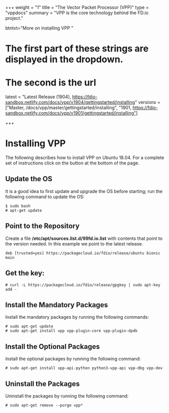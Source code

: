 +++
weight = "1"
title = "The Vector Packet Processor (VPP)"
type = "vppdocs"
summary = "VPP is the core technology behind the FD.io project."

btntxt="More on installing VPP "

# The first part of these strings are displayed in the dropdown.
# The second is the url
latest = "Latest Release (1904), https://fdio-sandbox.netlify.com/docs/vpp/v1904/gettingstarted/installing"
versions = ["Master, /docs/vpp/master/gettingstarted/installing",
	 "1901, https://fdio-sandbox.netlify.com/docs/vpp/v1901/gettingstarted/installing"]

+++

# Installing VPP

The following describes how to install VPP on Ubuntu 18.04. For a complete
set of instructions click on the button at the bottom of the page.

## Update the OS

It is a good idea to first update and upgrade the OS before starting; run the
following command to update the OS:

``` console
$ sudo bash
# apt-get update
```

## Point to the Repository

Create a file **/etc/apt/sources.list.d/99fd.io.list** with contents that point to
the version needed. In this example we point to the latest release.

``` console
deb [trusted=yes] https://packagecloud.io/fdio/release/ubuntu bionic main
```

## Get the key:

``` console
# curl -L https://packagecloud.io/fdio/release/gpgkey | sudo apt-key add -
```

## Install the Mandatory Packages

Install the mandatory packages by running the following commands:

``` console
# sudo apt-get update
# sudo apt-get install vpp vpp-plugin-core vpp-plugin-dpdk
```
  
## Install the Optional Packages

Install the optional packages by running the following command:

``` console
# sudo apt-get install vpp-api-python python3-vpp-api vpp-dbg vpp-dev
```

## Uninstall the Packages

Uninstall the  packages by running the following command:

``` console
# sudo apt-get remove --purge vpp*
```
